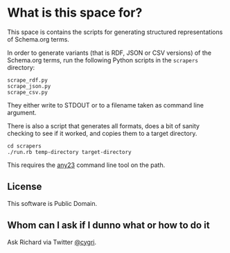 # What is this space for?
This space is contains the scripts for generating structured representations of Schema.org terms.

In order to generate variants (that is RDF, JSON or CSV versions) of the Schema.org terms, run the following Python scripts in the `scrapers` directory:

    scrape_rdf.py
    scrape_json.py
    scrape_csv.py

They either write to STDOUT or to a filename taken as command line argument.

There is also a script that generates all formats, does a bit of sanity checking to see if it worked, and copies them to a target directory.

    cd scrapers
    ./run.rb temp-directory target-directory

This requires the [any23](http://developers.any23.org/) command line tool on the path.



## License

This software is Public Domain.

## Whom can I ask if I dunno what or how to do it
Ask Richard via Twitter [@cygri](http://twitter.com/cygri).


